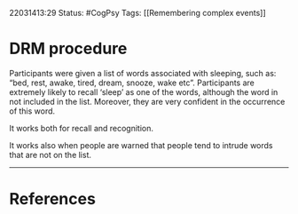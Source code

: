 22031413:29
Status:  #CogPsy 
Tags: [[Remembering complex events]]

# DRM procedure
Participants were given a list of words associated with sleeping, such as: “bed, rest, awake, tired, dream, snooze, wake etc”. Participants are extremely likely to recall ‘sleep’ as one of the words, although the word in not included in the list. Moreover, they are very confident in the occurrence of this word. 

It works both for recall and recognition.

It works also when people are warned that people tend to intrude words that are not on the list.

---
# References